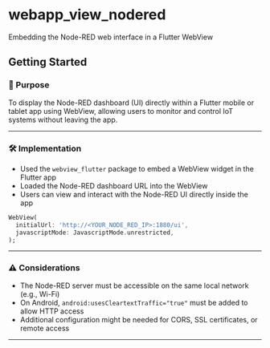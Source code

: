 # webapp_view_nodered

Embedding the Node-RED web interface in a Flutter WebView

## Getting Started

### 📌 Purpose  
To display the Node-RED dashboard (UI) directly within a Flutter mobile or tablet app using WebView, allowing users to monitor and control IoT systems without leaving the app.

---

### 🛠️ Implementation  
- Used the `webview_flutter` package to embed a WebView widget in the Flutter app  
- Loaded the Node-RED dashboard URL into the WebView  
- Users can view and interact with the Node-RED UI directly inside the app

```dart
WebView(
  initialUrl: 'http://<YOUR_NODE_RED_IP>:1880/ui',
  javascriptMode: JavascriptMode.unrestricted,
);
```

---

### ⚠️ Considerations  
- The Node-RED server must be accessible on the same local network (e.g., Wi-Fi)  
- On Android, `android:usesCleartextTraffic="true"` must be added to allow HTTP access  
- Additional configuration might be needed for CORS, SSL certificates, or remote access

---
